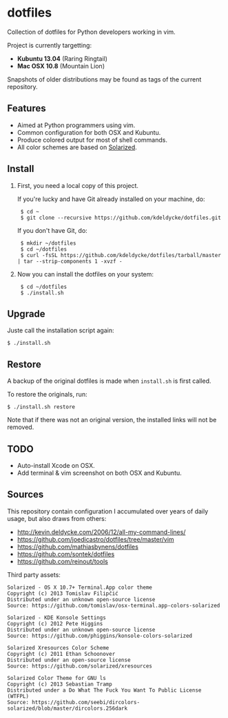 dotfiles
========

Collection of dotfiles for Python developers working in vim.

Project is currently targetting:

  * **Kubuntu 13.04** (Raring Ringtail)
  * **Mac OSX 10.8** (Mountain Lion)

Snapshots of older distributions may be found as tags of the current repository.


Features
--------

  * Aimed at Python programmers using vim.
  * Common configuration for both OSX and Kubuntu.
  * Produce colored output for most of shell commands.
  * All color schemes are based on [Solarized](http://ethanschoonover.com/solarized).


Install
-------

1. First, you need a local copy of this project.

   If you're lucky and have Git already installed on your machine, do:

        $ cd ~
        $ git clone --recursive https://github.com/kdeldycke/dotfiles.git

   If you don't have Git, do:

        $ mkdir ~/dotfiles
        $ cd ~/dotfiles
        $ curl -fsSL https://github.com/kdeldycke/dotfiles/tarball/master | tar --strip-components 1 -xvzf -

2. Now you can install the dotfiles on your system:

        $ cd ~/dotfiles
        $ ./install.sh


Upgrade
-------

Juste call the installation script again:

    $ ./install.sh


Restore
-------

A backup of the original dotfiles is made when `install.sh` is first called.

To restore the originals, run:

    $ ./install.sh restore

Note that if there was not an original version, the installed links will not be removed.


TODO
----

  * Auto-install Xcode on OSX.
  * Add terminal & vim screenshot on both OSX and Kubuntu.


Sources
-------

This repository contain configuration I accumulated over years of daily usage,
but also draws from others:

  * http://kevin.deldycke.com/2006/12/all-my-command-lines/
  * https://github.com/joedicastro/dotfiles/tree/master/vim
  * https://github.com/mathiasbynens/dotfiles
  * https://github.com/sontek/dotfiles
  * https://github.com/reinout/tools

Third party assets:

    Solarized - OS X 10.7+ Terminal.App color theme
    Copyright (c) 2013 Tomislav Filipčić
    Distributed under an unknown open-source license
    Source: https://github.com/tomislav/osx-terminal.app-colors-solarized

    Solarized - KDE Konsole Settings
    Copyright (c) 2012 Pete Higgins
    Distributed under an unknown open-source license
    Source: https://github.com/phiggins/konsole-colors-solarized

    Solarized Xresources Color Scheme
    Copyright (c) 2011 Ethan Schoonover
    Distributed under an open-source license
    Source: https://github.com/solarized/xresources

    Solarized Color Theme for GNU ls
    Copyright (c) 2013 Sebastian Tramp
    Distributed under a Do What The Fuck You Want To Public License (WTFPL)
    Source: https://github.com/seebi/dircolors-solarized/blob/master/dircolors.256dark
